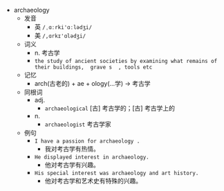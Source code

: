 - archaeology
  - 发音
    - 英 `/ˌɑːrki'ɑːlədʒi/`
    - 美 `/,ɑrkɪ'ɑlədʒi/`
  - 词义
    - n. 考古学
    - `the study of ancient societies by examining what remains of their buildings,  grave s  , tools etc`
  - 记忆
    - arch(古老的) + ae + ology(…学) → 考古学
  - 同根词
    - adj.
      - `archaeological` [古] 考古学的；[古] 考古学上的
    - n.
      - `archaeologist` 考古学家
  - 例句
    - `I have a passion for archaeology .`
      - 我对考古学有热情。
    - `He displayed interest in archaeology.`
      - 他对考古学有兴趣。
    - `His special interest was archaeology and art history.`
      - 他对考古学和艺术史有特殊的兴趣。

